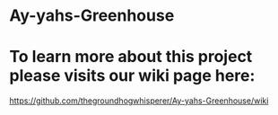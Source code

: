# Ay-yahs-Greenhouse

# To learn more about this project please visits our wiki page here:  

https://github.com/thegroundhogwhisperer/Ay-yahs-Greenhouse/wiki

